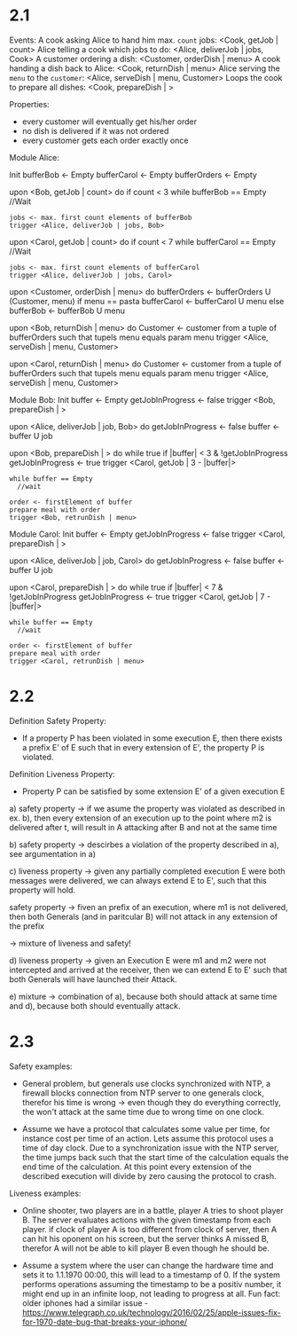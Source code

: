 # 2.1
Events:
A cook asking Alice to hand him max. `count` jobs: <Cook, getJob | count>
Alice telling a cook which jobs to do: <Alice, deliverJob | jobs, Cook>
A customer ordering a dish: <Customer, orderDish | menu>
A cook handing a dish back to Alice: <Cook, returnDish | menu>
Alice serving the `menu` to the `customer`: <Alice, serveDish | menu, Customer>
Loops the cook to prepare all dishes: <Cook, prepareDish | >

Properties:
* every customer will eventually get his/her order
* no dish is delivered if it was not ordered
* every customer gets each order exactly once

Module Alice:

Init
  bufferBob <- Empty
  bufferCarol <- Empty
  bufferOrders <- Empty

upon <Bob, getJob | count> do
  if count < 3
    while bufferBob == Empty
      //Wait

    jobs <- max. first count elements of bufferBob
    trigger <Alice, deliverJob | jobs, Bob>

upon <Carol, getJob | count> do
  if count < 7
    while bufferCarol == Empty
      //Wait

    jobs <- max. first count elements of bufferCarol
    trigger <Alice, deliverJob | jobs, Carol>

upon <Customer, orderDish | menu> do
  bufferOrders <- bufferOrders U (Customer, menu)
  if menu == pasta
    bufferCarol <- bufferCarol U menu
  else
    bufferBob <- bufferBob U menu

upon <Bob, returnDish | menu> do
  Customer <- customer from a tuple of bufferOrders such that tupels menu equals param menu
  trigger <Alice, serveDish | menu, Customer>

upon <Carol, returnDish | menu> do
  Customer <- customer from a tuple of bufferOrders such that tupels menu equals param menu
  trigger <Alice, serveDish | menu, Customer>



Module Bob:
Init
  buffer <- Empty
  getJobInProgress <- false
  trigger <Bob, prepareDish | >

upon <Alice, deliverJob | job, Bob> do
  getJobInProgress <- false
  buffer <- buffer U job

upon <Bob, prepareDish | > do
  while true
    if |buffer| < 3 & !getJobInProgress
      getJobInProgress <- true
      trigger <Carol, getJob | 3 - |buffer|>

    while buffer == Empty
      //wait

    order <- firstElement of buffer
    prepare meal with order
    trigger <Bob, retrunDish | menu>




Module Carol:
Init
  buffer <- Empty
  getJobInProgress <- false
  trigger <Carol, prepareDish | >


upon <Alice, deliverJob | job, Carol> do
  getJobInProgress <- false
  buffer <- buffer U job

upon <Carol, prepareDish | > do
  while true
    if |buffer| < 7 & !getJobInProgress
      getJobInProgress <- true
      trigger <Carol, getJob | 7 - |buffer|>

    while buffer == Empty
      //wait

    order <- firstElement of buffer
    prepare meal with order
    trigger <Carol, retrunDish | menu>

# 2.2
Definition Safety Property:
* If a property P has been violated in some execution E, then there exists a prefix E' of E such that in every extension
of E', the property P is violated.

Definition Liveness Property:
* Property P can be satisfied by some extension E' of a given execution E


a) safety property -> if we asume the property was violated as described in ex. b), then every extension of an execution up to the point where m2 is delivered after t, will result in A attacking after B and not at the same time

b) safety property -> descirbes a violation of the property described in a), see argumentation in a)

c) liveness property -> given any partially completed execution E were both messages were delivered, we can always extend E to E', such that this property will hold.

safety property -> fiven an prefix of an execution, where m1 is not delivered, then both Generals (and in paritcular B) will not attack in any extension of the prefix

-> mixture of liveness and safety!


d) liveness property -> given an Execution E were m1 and m2 were not intercepted and arrived at the receiver, then we can extend E to E' such that both Generals will have launched their Attack.

e) mixture -> combination of a), because both should attack at same time and d), because both should eventually attack.


# 2.3

Safety examples: 
* General problem, but generals use clocks synchronized with NTP, a firewall blocks connection from NTP server to one generals clock, therefor his time is wrong -> even though they do everything correctly, the won't attack at the same time due to wrong time on one clock.

* Assume we have a protocol that calculates some value per time, for instance cost per time of an action. Lets assume this protocol uses a time of day clock.
Due to a synchronization issue with the NTP server, the time jumps back such that the start time of the calculation equals the end time of the calculation.
At this point every extension of the described execution will divide by zero causing the protocol to crash.

Liveness examples: 
* Online shooter, two players are in a battle, player A tries to shoot player B. The server evaluates actions with the given timestamp from each player. if clock of player A is too different from clock of server, then A can hit his oponent on his screen, but the server thinks A missed B, therefor A will not be able to kill player B even though he should be.

* Assume a system where the user can change the hardware time and sets it to 1.1.1970 00:00, this will lead to a timestamp of 0. If the system performs operations assuming the timestamp to be a positiv number, it might end up in an infinite loop, not leading to progress at all.
Fun fact: older iphones had a similar issue - https://www.telegraph.co.uk/technology/2016/02/25/apple-issues-fix-for-1970-date-bug-that-breaks-your-iphone/